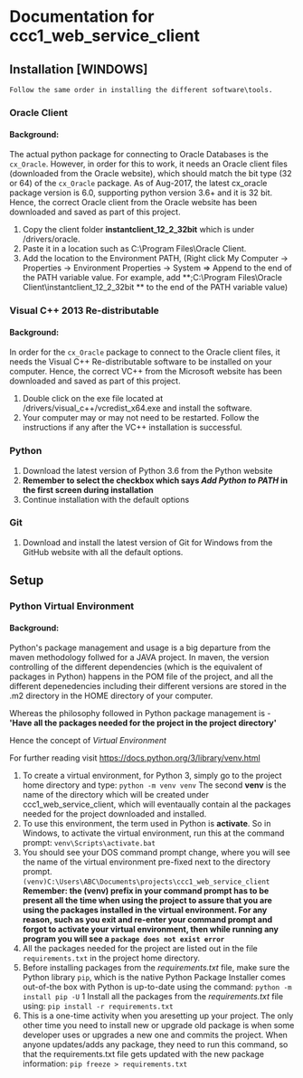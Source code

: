 # Documentation for ccc1_web_service_client
## Installation [WINDOWS]
```
Follow the same order in installing the different software\tools.
```
### Oracle Client
#### Background:

The actual python package for connecting to Oracle Databases is the `cx_Oracle`. However, in order for this to work, it needs an Oracle client files (downloaded from the Oracle website), which should match the bit type (32 or 64) of the `cx_Oracle` package. As of Aug-2017, the latest cx_oracle package version is 6.0, supporting python version 3.6+ and it is 32 bit. Hence, the correct Oracle client from the Oracle website has been downloaded and saved as part of this project.

1. Copy the client folder **instantclient_12_2_32bit** which is under /drivers/oracle.
1. Paste it in a location such as C:\Program Files\Oracle Client.
1. Add the location to the Environment PATH, (Right click My Computer -> Properties -> Environment Properties -> System => Append to the end of the PATH variable value. For example, add **;C:\Program Files\Oracle Client\instantclient_12_2_32bit ** to the end of the PATH variable value)

### Visual C++ 2013 Re-distributable
#### Background:

In order for the `cx_Oracle` package to connect to the Oracle client files, it needs the Visual C++ Re-distributable software to be installed on your computer. Hence, the correct VC++ from the Microsoft website has been downloaded and saved as part of this project.

1. Double click on the exe file located at /drivers/visual_c++/vcredist_x64.exe and install the software.
1. Your computer may or may not need to be restarted. Follow the instructions if any after the VC++ installation is successful.

### Python
1. Download the latest version of Python 3.6 from the Python website
1. **Remember to select the checkbox which says *Add Python to PATH* in the first screen during installation**
1. Continue installation with the default options

### Git
1. Download and install the latest version of Git for Windows from the GitHub website with all the default options.


## Setup

### Python Virtual Environment
#### Background:

Python's package management and usage is a big departure from the maven methodology follwed for a JAVA project. In maven, the version controlling of the different dependencies (which is the equivalent of packages in Python) happens in the POM file of the project, and all the different depenedencies including their different versions are stored in the .m2 directory in the HOME directory of your computer.

Whereas the philosophy followed in Python package management is - **'Have all the packages needed for the project in the project directory'**

Hence the concept of *Virtual Environment*

For further reading visit https://docs.python.org/3/library/venv.html

1. To create a virtual environment, for Python 3, simply go to the project home directory and type:
   `python -m venv venv`
   The second **venv** is the name of the directory which will be created under ccc1_web_service_client, which will eventaually contain al the packages needed for the project downloaded and installed.
1. To use this environment, the term used in Python is **activate**. So in Windows, to activate the virtual environment, run this at the command prompt:
   `venv\Scripts\activate.bat`
1. You should see your DOS command prompt change, where you will see the name of the virtual environment pre-fixed next to the directory prompt.
   `(venv)C:\Users\ABC\Documents\projects\ccc1_web_service_client`
   **Remember: the (venv) prefix in your command prompt has to be present all the time when using the project to assure that you are using the packages installed in the virtual environment. For any reason, such as you exit and re-enter your command prompt and forgot to activate your virtual environment, then while running any program you will see a `package does not exist error`**
1. All the packages needed for the project are listed out in the file `requirements.txt` in the project home directory.
1. Before installing packages from the *requirements.txt* file, make sure the Python library `pip`, which is the native Python Package Installer comes out-of-the box with Python is up-to-date using the command:
   `python -m install pip -U`
1 Install all the packages from the *requirements.txt* file using:
   `pip install -r requirements.txt`
1. This is a one-time activity when you aresetting up your project. The only other time you need to install new or upgrade old package is when some developer uses or upgrades a new one and commits the project. When anyone updates/adds any package, they need to run this command, so that the requirements.txt file gets updated with the new package information:
   `pip freeze > requirements.txt`


